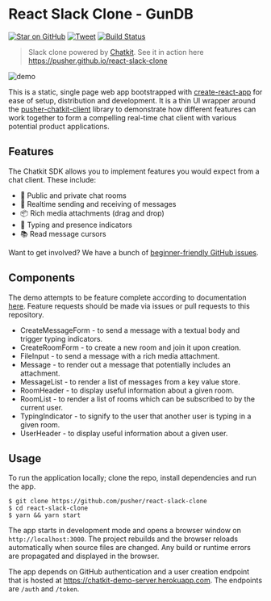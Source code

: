 # React Slack Clone - GunDB

[![Star on GitHub][github-star-badge]][github-star]
[![Tweet][twitter-badge]][twitter]
[![Build Status][travis-badge]][travis]

> Slack clone powered by [Chatkit](https://pusher.com/chatkit). See it in action here https://pusher.github.io/react-slack-clone

![demo](https://user-images.githubusercontent.com/1457604/35891289-687ad6ec-0b9b-11e8-99cc-ffbad31a017e.gif)

This is a static, single page web app bootstrapped with [create-react-app](https://github.com/facebookincubator/create-react-app) for ease of setup, distribution and development. It is a thin UI wrapper around the [pusher-chatkit-client](https://github.com/pusher/chatkit-client-js) library to demonstrate how different features can work together to form a compelling real-time chat client with various potential product applications.

## Features

The Chatkit SDK allows you to implement features you would expect from a chat client. These include:

* 📝 Public and private chat rooms
* 📡 Realtime sending and receiving of messages
* 📦 Rich media attachments (drag and drop)
* 💬 Typing and presence indicators
* 📚 Read message cursors

Want to get involved? We have a bunch of [beginner-friendly GitHub issues](https://github.com/pusher/react-slack-clone/issues?q=is%3Aissue+is%3Aopen+label%3A%22good+first+issue%22).

## Components

The demo attempts to be feature complete according to documentation [here](https://docs.pusher.com/chatkit/reference/javascript). Feature requests should be made via issues or pull requests to this repository.

* CreateMessageForm - to send a message with a textual body and trigger typing indicators.
* CreateRoomForm - to create a new room and join it upon creation.
* FileInput - to send a message with a rich media attachment.
* Message - to render out a message that potentially includes an attachment.
* MessageList - to render a list of messages from a key value store.
* RoomHeader - to display useful information about a given room.
* RoomList - to render a list of rooms which can be subscribed to by the current user.
* TypingIndicator - to signify to the user that another user is typing in a given room.
* UserHeader - to display useful information about a given user.

## Usage

To run the application locally; clone the repo, install dependencies and run the app.

```
$ git clone https://github.com/pusher/react-slack-clone
$ cd react-slack-clone
$ yarn && yarn start
```

The app starts in development mode and opens a browser window on `http://localhost:3000`. The project rebuilds and the browser reloads automatically when source files are changed. Any build or runtime errors are propagated and displayed in the browser.

The app depends on GitHub authentication and a user creation endpoint that is hosted at https://chatkit-demo-server.herokuapp.com. The endpoints are `/auth` and `/token`.

[github-star-badge]: https://img.shields.io/github/stars/pusher/react-slack-clone.svg?style=social
[github-star]: https://github.com/pusher/react-slack-clone/stargazers
[twitter-badge]: https://img.shields.io/twitter/url/https/github.com/kentcdodds/react-testing-library.svg?style=social
[twitter]: https://twitter.com/intent/tweet?text=Check%20out%20this%20Slack%20clone%20using%20@pusher%20Chatkit%20%F0%9F%91%89https://github.com/pusher/react-slack-clone
[travis-badge]: https://travis-ci.org/pusher/react-slack-clone.svg?branch=master
[travis]: https://travis-ci.org/pusher/react-slack-clone
